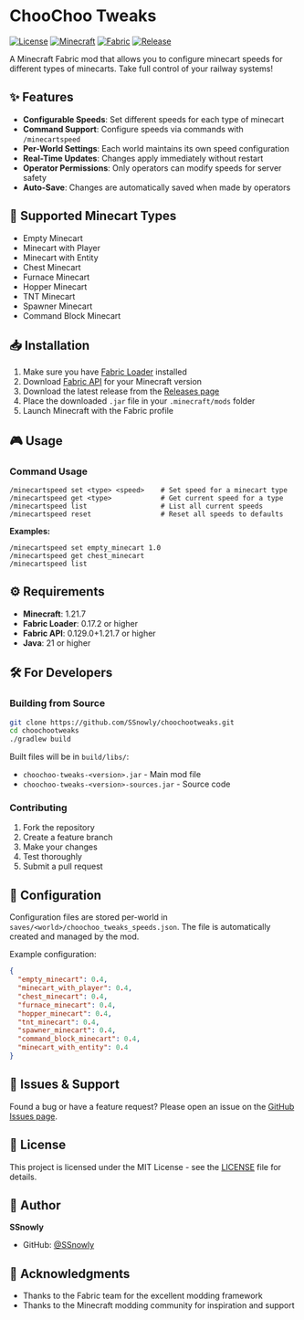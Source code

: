 # ChooChoo Tweaks

[![License](https://img.shields.io/badge/License-MIT-blue.svg)](LICENSE)
[![Minecraft](https://img.shields.io/badge/Minecraft-1.21.7-green.svg)](https://minecraft.net)
[![Fabric](https://img.shields.io/badge/Mod%20Loader-Fabric-blue.svg)](https://fabricmc.net)
[![Release](https://img.shields.io/github/v/release/SSnowly/choochootweaks)](https://github.com/SSnowly/choochootweaks/releases)

A Minecraft Fabric mod that allows you to configure minecart speeds for different types of minecarts. Take full control of your railway systems!

## ✨ Features

- **Configurable Speeds**: Set different speeds for each type of minecart
- **Command Support**: Configure speeds via commands with `/minecartspeed`
- **Per-World Settings**: Each world maintains its own speed configuration
- **Real-Time Updates**: Changes apply immediately without restart
- **Operator Permissions**: Only operators can modify speeds for server safety
- **Auto-Save**: Changes are automatically saved when made by operators

## 🚂 Supported Minecart Types

- Empty Minecart
- Minecart with Player
- Minecart with Entity
- Chest Minecart
- Furnace Minecart
- Hopper Minecart
- TNT Minecart
- Spawner Minecart
- Command Block Minecart

## 📥 Installation

1. Make sure you have [Fabric Loader](https://fabricmc.net/use/installer/) installed
2. Download [Fabric API](https://modrinth.com/mod/fabric-api) for your Minecraft version
3. Download the latest release from the [Releases page](https://github.com/SSnowly/choochootweaks/releases)
4. Place the downloaded `.jar` file in your `.minecraft/mods` folder
5. Launch Minecraft with the Fabric profile

## 🎮 Usage

### Command Usage
```
/minecartspeed set <type> <speed>    # Set speed for a minecart type
/minecartspeed get <type>            # Get current speed for a type
/minecartspeed list                  # List all current speeds
/minecartspeed reset                 # Reset all speeds to defaults
```

**Examples:**
```
/minecartspeed set empty_minecart 1.0
/minecartspeed get chest_minecart
/minecartspeed list
```

## ⚙️ Requirements

- **Minecraft**: 1.21.7
- **Fabric Loader**: 0.17.2 or higher
- **Fabric API**: 0.129.0+1.21.7 or higher
- **Java**: 21 or higher

## 🛠️ For Developers

### Building from Source
```bash
git clone https://github.com/SSnowly/choochootweaks.git
cd choochootweaks
./gradlew build
```

Built files will be in `build/libs/`:
- `choochoo-tweaks-<version>.jar` - Main mod file
- `choochoo-tweaks-<version>-sources.jar` - Source code

### Contributing
1. Fork the repository
2. Create a feature branch
3. Make your changes
4. Test thoroughly
5. Submit a pull request

## 📝 Configuration

Configuration files are stored per-world in `saves/<world>/choochoo_tweaks_speeds.json`. The file is automatically created and managed by the mod.

Example configuration:
```json
{
  "empty_minecart": 0.4,
  "minecart_with_player": 0.4,
  "chest_minecart": 0.4,
  "furnace_minecart": 0.4,
  "hopper_minecart": 0.4,
  "tnt_minecart": 0.4,
  "spawner_minecart": 0.4,
  "command_block_minecart": 0.4,
  "minecart_with_entity": 0.4
}
```

## 🐛 Issues & Support

Found a bug or have a feature request? Please open an issue on the [GitHub Issues page](https://github.com/SSnowly/choochootweaks/issues).

## 📄 License

This project is licensed under the MIT License - see the [LICENSE](LICENSE) file for details.

## 👤 Author

**SSnowly**
- GitHub: [@SSnowly](https://github.com/SSnowly)

## 🙏 Acknowledgments

- Thanks to the Fabric team for the excellent modding framework
- Thanks to the Minecraft modding community for inspiration and support
